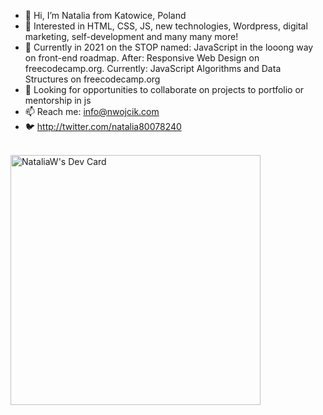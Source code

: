 - 👋 Hi, I’m Natalia from Katowice, Poland
- 👀 Interested in HTML, CSS, JS, new technologies, Wordpress, digital marketing, self-development and many many more!
- 🌱 Currently in 2021 on the STOP named: JavaScript in the looong way on front-end roadmap. After: Responsive Web Design
  on freecodecamp.org. Currently: JavaScript Algorithms and Data Structures on freecodecamp.org
- 💞️ Looking for opportunities to collaborate on projects to portfolio or mentorship in js
- 📫 Reach me: info@nwojcik.com
- 🐦 http://twitter.com/natalia80078240
 <br>
<a href="https://app.daily.dev/natwoj"><img src="https://api.daily.dev/devcards/b990075c43bf44d5afddd86109175b71.png?r=o00" width="400" alt="NataliaW's Dev Card"/></a>
